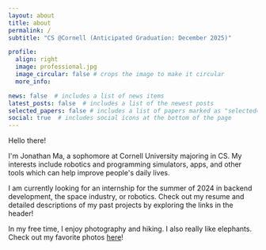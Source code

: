 ```yaml
---
layout: about
title: about
permalink: /
subtitle: "CS @Cornell (Anticipated Graduation: December 2025)"

profile:
  align: right
  image: professional.jpg
  image_circular: false # crops the image to make it circular
  more_info: 

news: false  # includes a list of news items
latest_posts: false  # includes a list of the newest posts
selected_papers: false # includes a list of papers marked as "selected={true}"
social: true  # includes social icons at the bottom of the page
---
```


Hello there!

I'm Jonathan Ma, a sophomore at Cornell University majoring in CS. My interests include robotics and programming simulators, 
apps, and other tools which can help improve people's daily lives.

I am currently looking for an internship for the summer of 2024 in backend development, the space industry, or robotics. 
Check out my resume and detailed descriptions of my past projects by exploring the links in the header!

In my free time, I enjoy photography and hiking. I also really like elephants. 
Check out my favorite photos [here](https://www.flickr.com/photos/196752228@N08/)!
